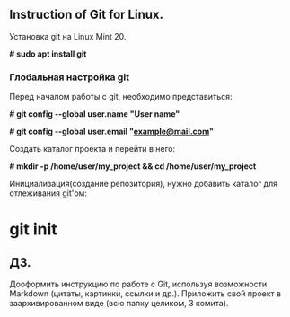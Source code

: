 ## Instruction of Git for Linux.

Установка git на Linux Mint 20.

 **# sudo apt install git**

### Глобальная настройка git
Перед началом работы с git, необходимо представиться:

**# git config --global user.name "User name"** 

**# git config --global user.email "example@mail.com"**


Создать каталог проекта и перейти в него:

**# mkdir -p /home/user/my_project && cd /home/user/my_project**

Инициализация(создание репозитория), нужно добавить каталог для отлеживания git'ом:

# git init


## ДЗ.

Дооформить инструкцию по работе с Git, используя возможности Markdown (цитаты, картинки, ссылки и др.). Приложить свой проект в заархивированном виде (всю папку целиком, 3 комита).
